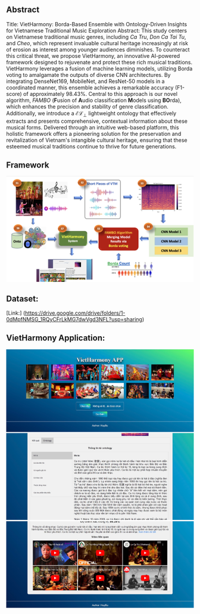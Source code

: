 
## Abstract
Title: VietHarmony: Borda-Based Ensemble with Ontology-Driven Insights for Vietnamese Traditional Music Exploration
Abstract: This study centers on Vietnamese traditional music genres, including _Ca Tru_, _Don Ca Tai Tu_, and _Cheo_, which represent invaluable cultural heritage increasingly at risk of erosion as interest among younger audiences diminishes. To counteract this critical threat, we propose VietHarmony, an innovative AI-powered framework designed to rejuvenate and protect these rich musical traditions. VietHarmony leverages a fusion of machine learning models, utilizing Borda voting to amalgamate the outputs of diverse CNN architectures. By integrating DenseNet169, MobileNet, and ResNet-50 models in a coordinated manner, this ensemble achieves a remarkable accuracy (F1-score) of approximately $98.43\%$. Central to this approach is our novel algorithm, _FAMBO_ (**F**usion of **A**udio classification **M**odels using **BO**rda), which enhances the precision and stability of genre classification. Additionally, we introduce a $\mathcal{EL}_\bot$ lightweight ontology that effectively extracts and presents comprehensive, contextual information about these musical forms. Delivered through an intuitive web-based platform, this holistic framework offers a pioneering solution for the preservation and revitalization of Vietnam's intangible cultural heritage, ensuring that these esteemed musical traditions continue to thrive for future generations.


## Framework
![Framework](https://github.com/truongthanhma/VietHarmony/blob/main/VietHarmony.png "Framework")

## Dataset:
[Link:] (https://drive.google.com/drive/folders/1-0dMpfNMSG_1RQyCFrLkMG7dwVgd3NFL?usp=sharing)

## VietHarmony Application:
![App1](https://github.com/truongthanhma/VietHarmony/blob/main/Images/1000006591.jpg "Interface 1")
![App2](https://github.com/truongthanhma/VietHarmony/blob/main/Images/1000006592.jpg "Interface 2")
![App3](https://github.com/truongthanhma/VietHarmony/blob/main/Images/1000006594.jpg "Interface 3")

